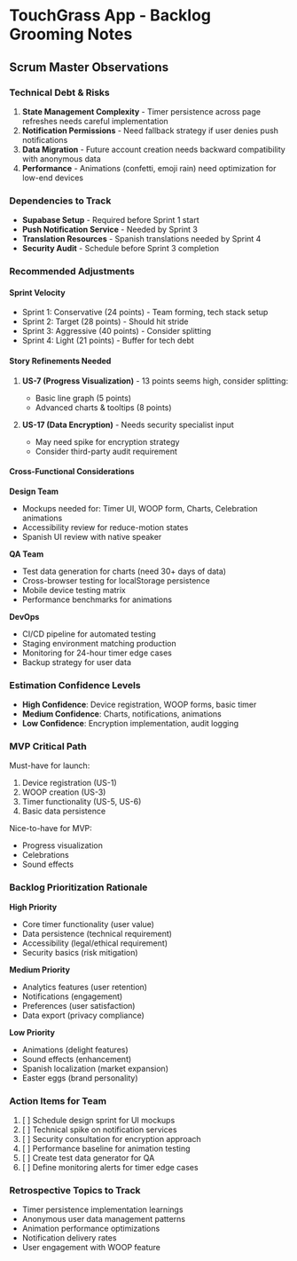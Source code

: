 # TouchGrass App - Backlog Grooming Notes

## Scrum Master Observations

### Technical Debt & Risks
1. **State Management Complexity** - Timer persistence across page refreshes needs careful implementation
2. **Notification Permissions** - Need fallback strategy if user denies push notifications
3. **Data Migration** - Future account creation needs backward compatibility with anonymous data
4. **Performance** - Animations (confetti, emoji rain) need optimization for low-end devices

### Dependencies to Track
- **Supabase Setup** - Required before Sprint 1 start
- **Push Notification Service** - Needed by Sprint 3
- **Translation Resources** - Spanish translations needed by Sprint 4
- **Security Audit** - Schedule before Sprint 3 completion

### Recommended Adjustments

#### Sprint Velocity
- Sprint 1: Conservative (24 points) - Team forming, tech stack setup
- Sprint 2: Target (28 points) - Should hit stride
- Sprint 3: Aggressive (40 points) - Consider splitting
- Sprint 4: Light (21 points) - Buffer for tech debt

#### Story Refinements Needed
1. **US-7 (Progress Visualization)** - 13 points seems high, consider splitting:
   - Basic line graph (5 points)
   - Advanced charts & tooltips (8 points)

2. **US-17 (Data Encryption)** - Needs security specialist input
   - May need spike for encryption strategy
   - Consider third-party audit requirement

#### Cross-Functional Considerations

**Design Team**
- Mockups needed for: Timer UI, WOOP form, Charts, Celebration animations
- Accessibility review for reduce-motion states
- Spanish UI review with native speaker

**QA Team**
- Test data generation for charts (need 30+ days of data)
- Cross-browser testing for localStorage persistence
- Mobile device testing matrix
- Performance benchmarks for animations

**DevOps**
- CI/CD pipeline for automated testing
- Staging environment matching production
- Monitoring for 24-hour timer edge cases
- Backup strategy for user data

### Estimation Confidence Levels
- **High Confidence**: Device registration, WOOP forms, basic timer
- **Medium Confidence**: Charts, notifications, animations
- **Low Confidence**: Encryption implementation, audit logging

### MVP Critical Path
Must-have for launch:
1. Device registration (US-1)
2. WOOP creation (US-3)
3. Timer functionality (US-5, US-6)
4. Basic data persistence

Nice-to-have for MVP:
- Progress visualization
- Celebrations
- Sound effects

### Backlog Prioritization Rationale

**High Priority**
- Core timer functionality (user value)
- Data persistence (technical requirement)
- Accessibility (legal/ethical requirement)
- Security basics (risk mitigation)

**Medium Priority**
- Analytics features (user retention)
- Notifications (engagement)
- Preferences (user satisfaction)
- Data export (privacy compliance)

**Low Priority**
- Animations (delight features)
- Sound effects (enhancement)
- Spanish localization (market expansion)
- Easter eggs (brand personality)

### Action Items for Team
1. [ ] Schedule design sprint for UI mockups
2. [ ] Technical spike on notification services
3. [ ] Security consultation for encryption approach
4. [ ] Performance baseline for animation testing
5. [ ] Create test data generator for QA
6. [ ] Define monitoring alerts for timer edge cases

### Retrospective Topics to Track
- Timer persistence implementation learnings
- Anonymous user data management patterns
- Animation performance optimizations
- Notification delivery rates
- User engagement with WOOP feature